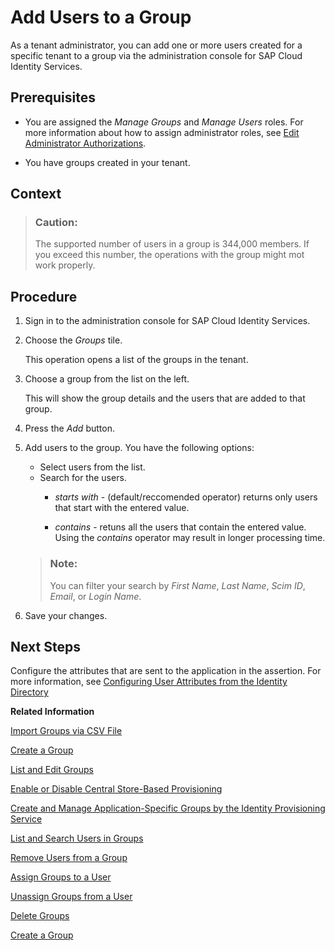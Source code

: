 <!-- loiod2e1a016846747c7ad0fcd23e2174989 -->

# Add Users to a Group

As a tenant administrator, you can add one or more users created for a specific tenant to a group via the administration console for SAP Cloud Identity Services.



## Prerequisites

-   You are assigned the *Manage Groups* and *Manage Users* roles. For more information about how to assign administrator roles, see [Edit Administrator Authorizations](edit-administrator-authorizations-86ee374.md).

-   You have groups created in your tenant.




<a name="loiod2e1a016846747c7ad0fcd23e2174989__context_jtr_1vj_d2c"/>

## Context

> ### Caution:  
> The supported number of users in a group is 344,000 members. If you exceed this number, the operations with the group might mot work properly.



## Procedure

1.  Sign in to the administration console for SAP Cloud Identity Services.

2.  Choose the *Groups* tile.

    This operation opens a list of the groups in the tenant.

3.  Choose a group from the list on the left.

    This will show the group details and the users that are added to that group.

4.  Press the *Add* button.

5.  Add users to the group. You have the following options:

    -   Select users from the list.
    -   Search for the users.
        -   *starts with* - \(default/reccomended operator\) returns only users that start with the entered value.

        -   *contains* - retuns all the users that contain the entered value. Using the *contains* operator may result in longer processing time.


    > ### Note:  
    > You can filter your search by *First Name*, *Last Name*, *Scim ID*, *Email*, or *Login Name*.

6.  Save your changes.




## Next Steps

Configure the attributes that are sent to the application in the assertion. For more information, see [Configuring User Attributes from the Identity Directory](configuring-user-attributes-from-the-identity-directory-d361407.md)

**Related Information**  


[Import Groups via CSV File](import-groups-via-csv-file-daf96bd.md "As a tenant administrator, you can create new groups or update existing ones with the assigned users, via a CSV file upload.")

[Create a Group](create-a-group-b1b638d.md "As a tenant administrator you can create groups in the tenant to organize users based on common characteristics, authorization, or application via the administration console for SAP Cloud Identity Services.")

[List and Edit Groups](list-and-edit-groups-5e8a55c.md "As a tenant administrator, you can list and edit information about the groups in a tenant in the administration console for SAP Cloud Identity Services.")

[Enable or Disable Central Store-Based Provisioning](enable-or-disable-central-store-based-provisioning-657bbaa.md "You can enable or disable the Central Store-Based Provisioning option in the administration console for SAP Cloud Identity Services.")

[Create and Manage Application-Specific Groups by the Identity Provisioning Service](create-and-manage-application-specific-groups-by-the-identity-provisioning-service-a9ff3e3.md "By running provisioning jobs, you can create application-specific groups in the Identity Directory of your SAP Cloud Identity Services tenant and provision them afterward to target systems of your choice.")

[List and Search Users in Groups](list-and-search-users-in-groups-4ac340a.md "As a tenant administrator, you can list and view information about the users in a group in a tenant in the administration console for SAP Cloud Identity Services.")

[Remove Users from a Group](remove-users-from-a-group-301fdb7.md "As a tenant administrator, you can remove one, more than one, or all users added to a group via the administration console for SAP Cloud Identity Services.")

[Assign Groups to a User](assign-groups-to-a-user-bfdeb9c.md "As a tenant administrator, you can assign one or more groups created for a specific tenant to a user via the administration console for SAP Cloud Identity Services.")

[Unassign Groups from a User](unassign-groups-from-a-user-4353735.md "As a tenant administrator, you can unassign one or more groups that are assigned to a user via the administration console for SAP Cloud Identity Services.")

[Delete Groups](delete-groups-9853912.md "As a tenant administrator, you can delete one or more groups in administration console for SAP Cloud Identity Services.")

[Create a Group](create-a-group-b1b638d.md "As a tenant administrator you can create groups in the tenant to organize users based on common characteristics, authorization, or application via the administration console for SAP Cloud Identity Services.")

